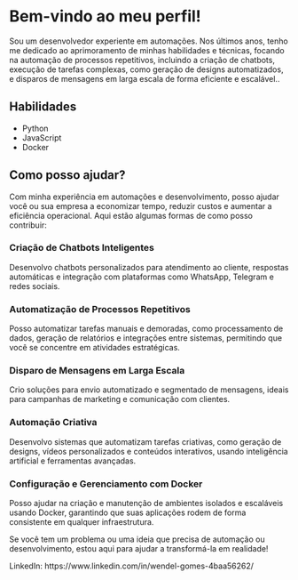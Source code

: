 <h1>Bem-vindo ao meu perfil!</h1>

<p>Sou um desenvolvedor experiente em automações. Nos últimos anos, tenho me dedicado ao aprimoramento de minhas habilidades e técnicas, focando na automação de processos repetitivos, incluindo a criação de chatbots, execução de tarefas complexas, como geração de designs automatizados, e disparos de mensagens em larga escala de forma eficiente e escalável..</p>

<h2>Habilidades</h2>
<ul>
<li>Python</li>
<li>JavaScript</li>
<li>Docker</li>
</ul>

<h2>Como posso ajudar?</h2>

<p>Com minha experiência em automações e desenvolvimento, posso ajudar você ou sua empresa a economizar tempo, reduzir custos e aumentar a eficiência operacional. Aqui estão algumas formas de como posso contribuir:</p>

<h3>Criação de Chatbots Inteligentes</h3>
<p>Desenvolvo chatbots personalizados para atendimento ao cliente, respostas automáticas e integração com plataformas como WhatsApp, Telegram e redes sociais.</p>

<h3>Automatização de Processos Repetitivos</h3>
<p>Posso automatizar tarefas manuais e demoradas, como processamento de dados, geração de relatórios e integrações entre sistemas, permitindo que você se concentre em atividades estratégicas.</p>

<h3>Disparo de Mensagens em Larga Escala</h3>
<p>Crio soluções para envio automatizado e segmentado de mensagens, ideais para campanhas de marketing e comunicação com clientes.</p>

<h3>Automação Criativa</h3>
<p>Desenvolvo sistemas que automatizam tarefas criativas, como geração de designs, vídeos personalizados e conteúdos interativos, usando inteligência artificial e ferramentas avançadas.</p>

<h3>Configuração e Gerenciamento com Docker</h3>
<p>Posso ajudar na criação e manutenção de ambientes isolados e escaláveis usando Docker, garantindo que suas aplicações rodem de forma consistente em qualquer infraestrutura.</p>

<p>Se você tem um problema ou uma ideia que precisa de automação ou desenvolvimento, estou aqui para ajudar a transformá-la em realidade!</p>

<p>LinkedIn: https://www.linkedin.com/in/wendel-gomes-4baa56262/</p>
